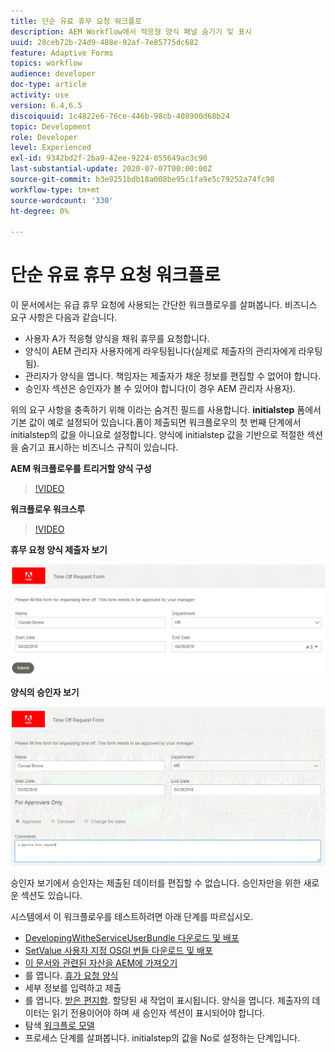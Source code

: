 ```yaml
---
title: 단순 유료 휴무 요청 워크플로
description: AEM Workflow에서 적응형 양식 패널 숨기기 및 표시
uuid: 28ceb72b-24d9-488e-92af-7e85775dc682
feature: Adaptive Forms
topics: workflow
audience: developer
doc-type: article
activity: use
version: 6.4,6.5
discoiquuid: 1c4822e6-76ce-446b-98cb-408900d68b24
topic: Development
role: Developer
level: Experienced
exl-id: 9342bd2f-2ba9-42ee-9224-055649ac3c90
last-substantial-update: 2020-07-07T00:00:00Z
source-git-commit: b3e9251bdb18a008be95c1fa9e5c79252a74fc98
workflow-type: tm+mt
source-wordcount: '330'
ht-degree: 0%

---
```


# 단순 유료 휴무 요청 워크플로

이 문서에서는 유급 휴무 요청에 사용되는 간단한 워크플로우를 살펴봅니다. 비즈니스 요구 사항은 다음과 같습니다.

* 사용자 A가 적응형 양식을 채워 휴무를 요청합니다.
* 양식이 AEM 관리자 사용자에게 라우팅됩니다(실제로 제출자의 관리자에게 라우팅됨).
* 관리자가 양식을 엽니다. 책임자는 제출자가 채운 정보를 편집할 수 없어야 합니다.
* 승인자 섹션은 승인자가 볼 수 있어야 합니다(이 경우 AEM 관리자 사용자).

위의 요구 사항을 충족하기 위해 이라는 숨겨진 필드를 사용합니다. **initialstep** 폼에서 기본 값이 예로 설정되어 있습니다.폼이 제출되면 워크플로우의 첫 번째 단계에서 initialstep의 값을 아니요로 설정합니다. 양식에 initialstep 값을 기반으로 적절한 섹션을 숨기고 표시하는 비즈니스 규칙이 있습니다.

**AEM 워크플로우를 트리거할 양식 구성**

>[!VIDEO](https://video.tv.adobe.com/v/28406?quality=12&learn=on)

**워크플로우 워크스루**

>[!VIDEO](https://video.tv.adobe.com/v/28407?quality=12&learn=on)

**휴무 요청 양식 제출자 보기**

![initialstep](assets/initialstep.gif)

**양식의 승인자 보기**

![승인자 보기](assets/approversview.gif)

승인자 보기에서 승인자는 제출된 데이터를 편집할 수 없습니다. 승인자만을 위한 새로운 섹션도 있습니다.

시스템에서 이 워크플로우를 테스트하려면 아래 단계를 따르십시오.
* [DevelopingWitheServiceUserBundle 다운로드 및 배포](/help/forms/assets/common-osgi-bundles/DevelopingWithServiceUser.jar)
* [SetValue 사용자 지정 OSGI 번들 다운로드 및 배포](/help/forms/assets/common-osgi-bundles/SetValueApp.core-1.0-SNAPSHOT.jar)
* [이 문서와 관련된 자산을 AEM에 가져오기](assets/helpxworkflow.zip)
* 를 엽니다. [휴가 요청 양식](http://localhost:4502/content/dam/formsanddocuments/helpx/timeoffrequestform/jcr:content?wcmmode=disabled)
* 세부 정보를 입력하고 제출
* 를 엽니다. [받은 편지함](http://localhost:4502/mnt/overlay/cq/inbox/content/inbox.html). 할당된 새 작업이 표시됩니다. 양식을 엽니다. 제출자의 데이터는 읽기 전용이어야 하며 새 승인자 섹션이 표시되어야 합니다.
* 탐색 [워크플로 모델](http://localhost:4502/editor.html/conf/global/settings/workflow/models/helpxworkflow.html)
* 프로세스 단계를 살펴봅니다. initialstep의 값을 No로 설정하는 단계입니다.

